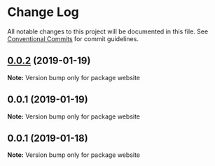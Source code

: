 # Change Log

All notable changes to this project will be documented in this file.
See [Conventional Commits](https://conventionalcommits.org) for commit guidelines.

## [0.0.2](https://github.com/nathanvale/form-foundations/compare/website@0.0.1...website@0.0.2) (2019-01-19)

**Note:** Version bump only for package website





## 0.0.1 (2019-01-19)

**Note:** Version bump only for package website





## 0.0.1 (2019-01-18)

**Note:** Version bump only for package website

